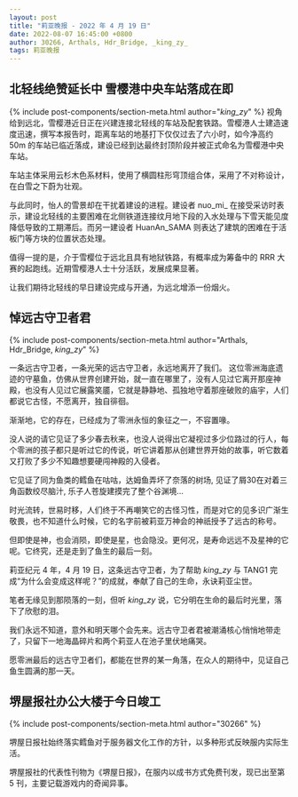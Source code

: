 ```yaml
---
layout: post
title: "莉亚晚报 - 2022 年 4 月 19 日"
date: 2022-08-07 16:45:00 +0800
author: 30266, Arthals, Hdr_Bridge, _king_zy_
tags: 莉亚晚报
---
```


## 北轻线绝赞延长中 雪樱港中央车站落成在即
{% include post-components/section-meta.html author="_king_zy_" %}
视角给到远北，雪樱港近日正在兴建连接北轻线的车站及配套铁路。雪樱港人士建造速度迅速，撰写本报告时，距离车站的地基打下仅仅过去了六小时，如今净高约 50m 的车站已临近落成，建设已经到达最终封顶阶段并被正式命名为雪樱港中央车站。

车站主体采用云杉木色系材料，使用了横圆柱形穹顶组合体，采用了不对称设计，在白雪之下蔚为壮观。

与此同时，怡人的雪景却在干扰着建设的进程。建设者 nuo_mi_ 在接受采访时表示，建设北轻线的主要困难在北侧铁道连接纹月地下段的入水处理与下雪天能见度降低导致的工期滞后。而另一建设者 HuanAn_SAMA 则表达了建筑的困难在于活板门等方块的位置状态处理。

值得一提的是，介于雪樱位于远北且具有地狱铁路，有概率成为筹备中的 RRR 大赛的起跑线。近期雪樱港人士十分活跃，发展成果显著。

让我们期待北轻线的早日建设完成与开通，为远北增添一份烟火。

## 悼远古守卫者君
{% include post-components/section-meta.html author="Arthals, Hdr_Bridge, _king_zy_" %}

一条远古守卫者，一条光荣的远古守卫者，永远地离开了我们。 这位零洲海底遗迹的守墓鱼，仿佛从世界创建开始，就一直在哪里了，没有人见过它离开那座神殿，也没有人见过它展露笑靥，它就是静静地、孤独地守着那座破败的庙宇，人们都说它古怪，不愿离开，独自徘徊。

渐渐地，它的存在，已经成为了零洲永恒的象征之一，不容置喙。

没人说的请它见证了多少春去秋来，也没人说得出它凝视过多少位路过的行人，每个零洲的孩子都只是听过它的传说，听它讲着那从创建世界开始的故事，听它数着又打败了多少不知趣想要硬闯神殿的入侵者。 

它见证了同为鱼类的鳕鱼在咕咕，达姆鱼弄坏了奈落的树场, 见证了屑30在对着三角函数绞尽脑汁, 乐子人苍旋建摸完了整个谷渊境…

时光流转，世易时移，人们终于不再嘲笑它的古怪习性，而是对它的见多识广渐生敬畏，也不知道什么时候，它的名字前被莉亚万神会的神祇授予了远古的称号。

但即使是神，也会消陨，即使是星，也会隐没。更何况，是寿命远远不及星神的它呢。它终究，还是走到了鱼生的最后一刻。 

莉亚纪元 4 年，4 月 19 日，这条远古守卫者，为了帮助 _king_zy_ 与 TANG1 完成“为什么会变成这样呢？”的成就，奉献了自己的生命，永诀莉亚尘世。

笔者无缘见到那陨落的一刻，但听 _king_zy_ 说，它分明在生命的最后时光里，落下了欣慰的泪。 

我们永远不知道，意外和明天哪个会先来。远古守卫者君被潮涌核心悄悄地带走了，只留下一地海晶碎片和两个莉亚人在池子里伏地痛哭。

愿零洲最后的远古守卫者们，都能在世界的某一角落，在众人的期待中，见证自己鱼生圆满的那一天。

## 堺屋报社办公大楼于今日竣工
{% include post-components/section-meta.html author="30266" %}

堺屋日报社始终落实鳕鱼对于服务器文化工作的方针，以多种形式反映服内实际生活。

堺屋报社的代表性刊物为《堺屋日报》，在服内以成书方式免费刊发，现已出至第 5 刊，主要记载游戏内的奇闻异事。